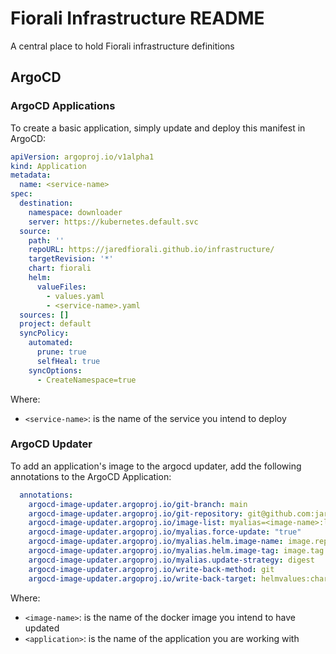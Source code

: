 # Fiorali Infrastructure README

A central place to hold Fiorali infrastructure definitions

## ArgoCD

### ArgoCD Applications

To create a basic application, simply update and deploy this manifest in ArgoCD:

```yaml
apiVersion: argoproj.io/v1alpha1
kind: Application
metadata:
  name: <service-name>
spec:
  destination:
    namespace: downloader
    server: https://kubernetes.default.svc
  source:
    path: ''
    repoURL: https://jaredfiorali.github.io/infrastructure/
    targetRevision: '*'
    chart: fiorali
    helm:
      valueFiles:
        - values.yaml
        - <service-name>.yaml
  sources: []
  project: default
  syncPolicy:
    automated:
      prune: true
      selfHeal: true
    syncOptions:
      - CreateNamespace=true
```

Where:

- `<service-name>`: is the name of the service you intend to deploy

### ArgoCD Updater

To add an application's image to the argocd updater, add the following annotations to the ArgoCD Application:

```yaml
  annotations:
    argocd-image-updater.argoproj.io/git-branch: main
    argocd-image-updater.argoproj.io/git-repository: git@github.com:jaredfiorali/infrastructure.git
    argocd-image-updater.argoproj.io/image-list: myalias=<image-name>:latest
    argocd-image-updater.argoproj.io/myalias.force-update: "true"
    argocd-image-updater.argoproj.io/myalias.helm.image-name: image.repository
    argocd-image-updater.argoproj.io/myalias.helm.image-tag: image.tag
    argocd-image-updater.argoproj.io/myalias.update-strategy: digest
    argocd-image-updater.argoproj.io/write-back-method: git
    argocd-image-updater.argoproj.io/write-back-target: helmvalues:charts/fiorali/<application>.yaml
```

Where:

- `<image-name>`: is the name of the docker image you intend to have updated
- `<application>`: is the name of the application you are working with
